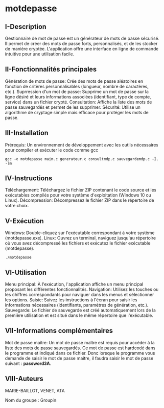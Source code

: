 # motdepasse

## **I-Description**

Gestionnaire de mot de passe est un générateur de mots de passe sécurisé. Il permet de créer des mots de passe forts, personnalisés, et de les stocker de manière cryptée. L'application offre une interface en ligne de commande intuitive pour une utilisation facile.

## **II-Fonctionnalités principales**

Génération de mots de passe: Crée des mots de passe aléatoires en fonction de critères personnalisables (longueur, nombre de caractères, etc.).
Suprression d'un mot de passe: Supprime un mot de passe sur la ligne désiré et leurs informations associées (identifiant, type de compte, service) dans un fichier crypté.
Consultation: Affiche la liste des mots de passe sauvegardés et permet de les supprimer.
Sécurité: Utilise un algorithme de cryptage simple mais efficace pour protéger les mots de passe.

## **III-Installation**

Prérequis:
Un environnement de développement avec les outils nécessaires pour compiler et exécuter le code comme gcc
```
gcc -o motdepasse main.c generateur.c consultmdp.c sauvegardemdp.c -I. -lm
```

## **IV-Instructions**

Téléchargement: Téléchargez le fichier ZIP contenant le code source et les exécutables compilés pour votre système d'exploitation (Windows 10 ou Linux).
Décompression: Décompressez le fichier ZIP dans le répertoire de votre choix.

## **V-Exécution**

Windows: Double-cliquez sur l'exécutable correspondant à votre système (motdepasse.exe).
Linux: Ouvrez un terminal, naviguez jusqu'au répertoire où vous avez décompressé les fichiers et exécutez le fichier exécutable (motdepasse).
```
./motdepasse
```
## **VI-Utilisation**

Menu principal: À l'exécution, l'application affiche un menu principal proposant les différentes fonctionnalités.
Navigation: Utilisez les touches ou les chiffres correspondants pour naviguer dans les menus et sélectionner les options.
Saisie: Suivez les instructions à l'écran pour saisir les informations nécessaires (identifiants, paramètres de génération, etc.).
Sauvegarde: Le fichier de sauvegarde est créé automatiquement lors de la première utilisation et est situé dans le même répertoire que l'exécutable.

## **VII-Informations complémentaires**

Mot de passe maître: Un mot de passe maître est requis pour accéder à la liste des mots de passe sauvegardés. Ce mot de passe est hardcodé dans le programme et indiqué dans ce fichier. Donc lorsque le programme vous demande de saisir le mot de passe maitre, il faudra saisir le mot de passe suivant : **password3A**.

## **VIII-Auteurs**

MARIE-BAILLOT, VENET, ATA

Nom du groupe : Groupin

